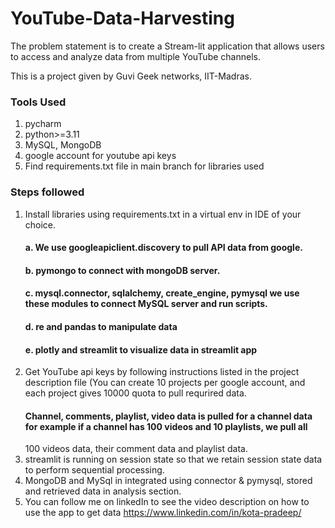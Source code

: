 # YouTube-Data-Harvesting
The problem statement is to create a Stream-lit application that allows users to access and analyze data from multiple YouTube channels. 

This is a project given by Guvi Geek networks, IIT-Madras.

### Tools Used
1. pycharm
2. python>=3.11
3. MySQL, MongoDB
4. google account for youtube api keys
5. Find requirements.txt file in main branch for libraries used

### Steps followed
1. Install libraries using requirements.txt in a virtual env in IDE of your choice.
   #### a. We use googleapiclient.discovery to pull API data from google.
   #### b. pymongo to connect with mongoDB server.
   #### c. mysql.connector, sqlalchemy, create_engine, pymysql we use these modules to connect MySQL server and run scripts.
   #### d. re and pandas to manipulate data
   #### e. plotly and streamlit to visualize data in streamlit app
2. Get YouTube api keys by following instructions listed in the project description file  (You can create 10 projects per google account,
   and each project gives 10000 quota to pull requrired data.
   #### Channel, comments, playlist, video data is pulled for a channel data for example if a channel has 100 videos and 10 playlists, we pull all
   100 videos data, their comment data and playlist data.
4. streamlit is running on session state so that we retain session state data to perform sequential processing.
5. MongoDB and MySql in integrated using connector & pymysql, stored and retrieved data in analysis section.
6. You can follow me on linkedIn to see the video description on how to use the app to get data
https://www.linkedin.com/in/kota-pradeep/ 



